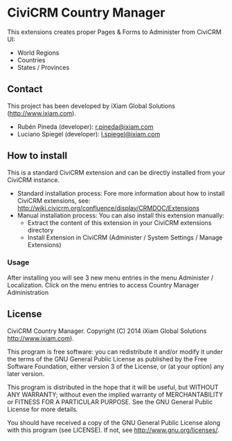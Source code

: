 # CiviCRM Country Manager #

This extensions creates proper Pages & Forms to Administer from CiviCRM UI:

- World Regions
- Countries
- States / Provinces

## Contact ##

This project has been developed by iXiam Global Solutions (http://www.ixiam.com).

* Rubén Pineda (developer): <r.pineda@ixiam.com>
* Luciano Spiegel (developer): <l.spiegel@ixiam.com>


## How to install ##

This is a standard CiviCRM extension and can be directly installed from your CiviCRM instance.

* Standard installation process: Fore more information about how to install CiviCRM extensions, see: http://wiki.civicrm.org/confluence/display/CRMDOC/Extensions
* Manual installation process: You can also install this extension manually:
  * Extract the content of this extension in your CiviCRM extensions directory
  * Install Extension in CiviCRM (Administer / System Settings / Manage Extensions)


### Usage ###

After installing you will see 3 new menu entries in the menu Administer / Localization.
Click on the menu entries to access Country Manager Administration


## License ##

CiviCRM Country Manager. Copyright (C) 2014 iXiam Global Solutions http://www.ixiam.com).

This program is free software: you can redistribute it and/or modify it under the terms of the GNU General Public License as published by the Free Software Foundation, either version 3 of the License, or (at your option) any later version.

This program is distributed in the hope that it will be useful, but WITHOUT ANY WARRANTY; without even the implied warranty of MERCHANTABILITY or FITNESS FOR A PARTICULAR PURPOSE. See the GNU General Public License for more details.

You should have received a copy of the GNU General Public License along with this program (see LICENSE). If not, see http://www.gnu.org/licenses/.
